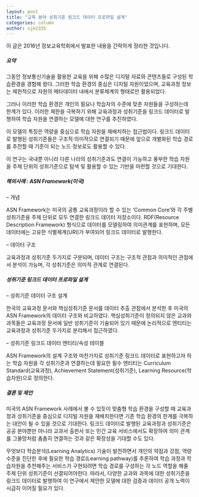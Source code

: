 ```yaml
---
layout: post
title: "교육 분야 성취기준 링크드 데이터 프로파일 설계"
categories: column
author: sje2335
---
```


이 글은 2016년 정보교육학회에서 발표한 내용을 간략하게 정리한 것입니다.

##### 요약

그동안 정보통신기술을 활용한 교육을 위해 수많은 디지털 자료와 콘텐츠들로 구성된 학습환경을 경험해 왔다. 그러한 학습 환경의 중심은 디지털 자원이었으며, 교육과정 정보는 제한적으로 자원의 메타데이터 내애서 분류체계의 형태로만 활용되었다.

그러나 이러한 학습 환경은 개인의 필요나 학습자의 수준에 맞춘 자원들을 구성하는데 한계가 있다. 이러한 제한을 극복하기 위해 교육과정과 성취기준을 링크드 데이터로 발행하여 학습 자원을 연결하는 모델에 대한 연구를 추진하였다.

이 모델의 특징은 역량을 중심으로 학습 자원을 재배치하는 접근법이다. 링크드 데이터로 발행된 성취기준들은 구조적·의미적으로 연결되기 때문에 앞으로 개별화된 학습 경로를 추천할 때 기준이 되는 노드 정보로도 활용할 수 있다.

이 연구는 국내뿐 아니라 다른 나라의 성취기준과도 연결이 가능하고 풍부한 학습 자원을 주제 단위의 성취기준으로 탐색 및 활용할 수 있는 기반을 마련할 것으로 기대한다.

##### 해외사례 : ASN Framework(미국)

– 개념

ASN Framework는 미국의 공통 교육과정이라 할 수 있는 ‘Common Core’와 각 주별 성취기준을 주제 단위로 모두 연결한 링크드 데이터 저장소이다. RDF(Resource Description Framework) 형식으로 데이터를 모델링하여 의미관계를 표현하며, 모든 데이터에는 고유한 식별체계(URI)가 부여되어 링크드 데이터로 발행한다.

– 데이터 구조

교육과정과 성취기준 두가지로 구분되며, 데이터 구조는 구조적 관점과 의미적인 관점에서 분석이 가능며, 각 성취기준은 의미적 관계로 연결된다.

##### 성취기준 링크드 데이터 프로파일 설계

– 성취기준 데이터 구조 설계

한국의 교육과정 문서와 핵심성취기준 문서를 데이터 추출 관점에서 분석한 후 미국의 ASN Framework의 데이터 구조와 비교하였다. 핵심성취기준이 정의되지 않은 교과와 과목들은 교육과정 문서에 일반 성취기준이 기술되어 있기 때문에 논리적으로 엔티티는 교육과정과 성취기준 두가지로 분리해서 접근하였다.

– 성취기준 링크드 데이터 엔티티/속성 테이블

ASN Framework의 설계 구조와 마찬가지로 성취기준 링크드 데이터로 표현하고자 하는 학습 자원을 각 성취기준과 연결하는데 필요한 필수 엔티티는 Curriculum Standard(교육과정), Achievement Statement(성취기준), Learning Resource(학습자원)으로 정의한다.

##### 결론 및 제언

미국의 ASN Framework 사례에서 볼 수 있듯이 맞춤형 학습 환경을 구성할 때 교육과정과 성취기준을 중심으로 디지털 자원을 재배치한다면 기존 학습 환경의 한계를 극복하는 대안이 될 수 있을 것으로 기대한다. 링크드 데이터로 발행된 교육과정과 성취기준은 공공 분야뿐만 아니라 교과서 출판사 또는 민간 교육 서비스에서도 확장하여 의미 관계를 그물망처럼 촘촘히 연결하는 것과 같은 확장성을 기대할 수도 있다.

무엇보다 학습분석(Learning Analytics) 기술이 발전하면서 개인의 약점과 강점, 역량 수준을 진단한 후에 필요한 학습 경로(Learning pathway)를 추론하여 학습 과정과 학습자원을 추천해주는 서비스가 구현되려면 학습 경로를 구성하는 각 노드 역할을 해줄 주제 단위 성취기준이 선결되어야한다. 따라서, 다양한 교과와 과목에 대한 성취기준을 링크드 데이터로 발행하여 이 연구에서 제안한 모델에 대한 검증과 데이터 공개 노력이 시급히 이어질 필요가 있다.